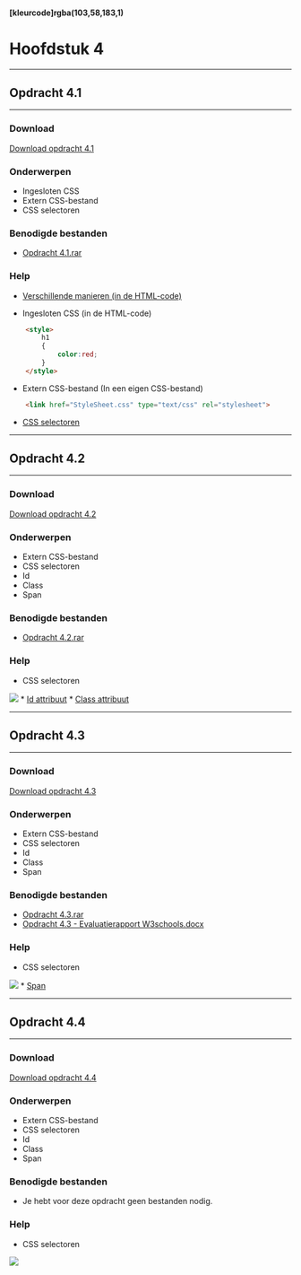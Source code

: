 #### [kleurcode]rgba(103,58,183,1)

# Hoofdstuk 4

---
## Opdracht 4.1
---

### Download
<a href="https://elo.kw1c.nl/CMS/Studie/811%20ICT-Academie/811%20VakkenInhoud/%5BB.14%20HTM%5D%20HTMLCSS/Productie/02.%20Opdrachten/Hoofdstuk%204/Opdracht%204.1.pdf" target="_blank">Download opdracht 4.1</a>

### Onderwerpen
*   Ingesloten CSS
*   Extern CSS-bestand
*   CSS selectoren

### Benodigde bestanden
*   <a href="https://elo.kw1c.nl/CMS/Studie/811%20ICT-Academie/811%20VakkenInhoud/%5BB.14%20HTM%5D%20HTMLCSS/Productie/02.%20Opdrachten/Hoofdstuk%204/Resources/Opdracht%204.1.rar" target="_blank">Opdracht 4.1.rar</a>

### Help
*   <a href="http://www.w3schools.com/css/css_howto.asp" target="_blank">Verschillende manieren (in de HTML-code)</a>

*   Ingesloten CSS (in de HTML-code)

```html
    <style>
        h1
        {
            color:red;
        }
    </style>
```

*   Extern CSS-bestand (In een eigen CSS-bestand)

```html
    <link href="StyleSheet.css" type="text/css" rel="stylesheet">
```

*   <a href="http://www.w3schools.com/cssref/css_selectors.asp" target="_blank">CSS selectoren</a>

---
## Opdracht 4.2
---

### Download
<a href="https://elo.kw1c.nl/CMS/Studie/811%20ICT-Academie/811%20VakkenInhoud/%5BB.14%20HTM%5D%20HTMLCSS/Productie/02.%20Opdrachten/Hoofdstuk%204/Opdracht%204.2.pdf" target="_blank">Download opdracht 4.2</a>

### Onderwerpen
*   Extern CSS-bestand
*   CSS selectoren
*   Id
*   Class
*   Span

### Benodigde bestanden
*   <a href="https://elo.kw1c.nl/CMS/Studie/811%20ICT-Academie/811%20VakkenInhoud/%5BB.14%20HTM%5D%20HTMLCSS/Productie/02.%20Opdrachten/Hoofdstuk%204/Resources/Opdracht%204.2.rar" target="_blank">Opdracht 4.2.rar</a>

### Help
*   CSS selectoren
<img src="https://elo.kw1c.nl/CMS/Studie/811%20ICT-Academie/811%20VakkenInhoud/%5BB.14%20HTM%5D%20HTMLCSS/Productie/02.%20Opdrachten/Hoofdstuk%204/Resources/Selectoren1.jpg">
*   <a href="http://www.w3schools.com/tags/att_global_id.asp" target="_blank">Id attribuut</a>
*   <a href="http://www.w3schools.com/tags/att_global_class.asp" target="_blank">Class attribuut</a>

---
## Opdracht 4.3
---

### Download
<a href="https://elo.kw1c.nl/CMS/Studie/811%20ICT-Academie/811%20VakkenInhoud/%5BB.14%20HTM%5D%20HTMLCSS/Productie/02.%20Opdrachten/Hoofdstuk%204/Opdracht%204.3.pdf" target="_blank">Download opdracht 4.3</a>

### Onderwerpen
*   Extern CSS-bestand
*   CSS selectoren
*   Id
*   Class
*   Span

### Benodigde bestanden
*   <a href="https://elo.kw1c.nl/CMS/Studie/811%20ICT-Academie/811%20VakkenInhoud/%5BB.14%20HTM%5D%20HTMLCSS/Productie/02.%20Opdrachten/Hoofdstuk%204/Resources/Opdracht%204.3.rar" target="_blank">Opdracht 4.3.rar</a>
*   <a href="https://elo.kw1c.nl/CMS/Studie/811%20ICT-Academie/811%20VakkenInhoud/%5BB.14%20HTM%5D%20HTMLCSS/Productie/02.%20Opdrachten/Hoofdstuk%204/Resources/Opdracht%204.3%20-%20Evaluatierapport%20W3schools.docx" target="_blank">Opdracht 4.3 - Evaluatierapport W3schools.docx</a>

### Help
*   CSS selectoren
<img src="https://elo.kw1c.nl/CMS/Studie/811%20ICT-Academie/811%20VakkenInhoud/%5BB.14%20HTM%5D%20HTMLCSS/Productie/02.%20Opdrachten/Hoofdstuk%204/Resources/Selectoren2.jpg">
*   <a href="http://www.w3schools.com/tags/tag_span.asp" target="_blank">Span</a>

---
## Opdracht 4.4
---

### Download
<a href="https://elo.kw1c.nl/CMS/Studie/811%20ICT-Academie/811%20VakkenInhoud/%5BB.14%20HTM%5D%20HTMLCSS/Productie/02.%20Opdrachten/Hoofdstuk%204/Opdracht%204.4.pdf" target="_blank">Download opdracht 4.4</a>

### Onderwerpen
*   Extern CSS-bestand
*   CSS selectoren
*   Id
*   Class
*   Span

### Benodigde bestanden
*   Je hebt voor deze opdracht geen bestanden nodig.

### Help
*   CSS selectoren
<img src="https://elo.kw1c.nl/CMS/Studie/811%20ICT-Academie/811%20VakkenInhoud/%5BB.14%20HTM%5D%20HTMLCSS/Productie/02.%20Opdrachten/Hoofdstuk%204/Resources/Selectoren3.jpg">